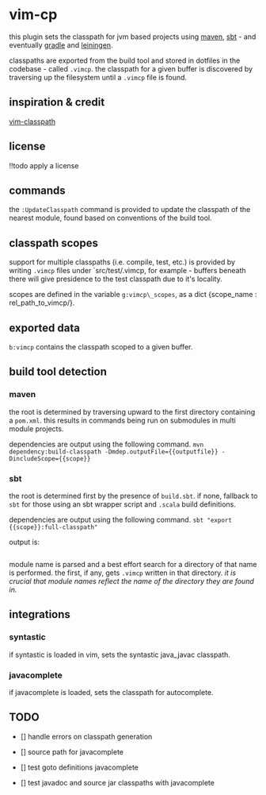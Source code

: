 # vim-cp

this plugin sets the classpath for jvm based projects using
[maven](http://maven.apache.org), [sbt](http://scala-sbt.org) - and eventually
[gradle](http://gradle.org) and [leiningen](http://lieningen.org).

classpaths are exported from the build tool and stored in dotfiles in the
codebase - called `.vimcp`. the classpath for a given buffer is discovered by
traversing up the filesystem until a `.vimcp` file is found.

## inspiration & credit

[vim-classpath](https://github.com/tpope/vim-classpath)

## license

!!todo apply a license

## commands

the `:UpdateClasspath` command is provided to update the classpath of the
nearest module, found based on conventions of the build tool.

## classpath scopes

support for multiple classpaths (i.e. compile, test, etc.) is provided by
writing `.vimcp` files under `src/test/.vimcp, for example - buffers beneath
there will give presidence to the test classpath due to it's locality.

scopes are defined in the variable `g:vimcp\_scopes`, as a dict {scope_name :
rel_path_to_vimcp/}.

## exported data

  `b:vimcp` contains the classpath scoped to a given buffer.

## build tool detection

### maven

  the root is determined by traversing upward to the first directory containing
  a `pom.xml`. this results in commands being run on submodules in multi module
  projects.

  dependencies are output using the following command.  `mvn
  dependency:build-classpath -Dmdep.outputFile={{outputfile}}
  -DincludeScope={{scope}}`

### sbt

  the root is determined first by the presence of `build.sbt`. if none,
  fallback to `sbt` for those using an sbt wrapper script and `.scala` build
  definitions.

  dependencies are output using the following command.  `sbt "export
  {{scope}}:full-classpath"`

output is:

``` {{modulename}}/{{scope}}:fullClasspath {{classpath}}

```

module name is parsed and a best effort search for a directory of that name is
performed. the first, if any, gets `.vimcp` written in that directory. _it is
crucial that module names reflect the name of the directory they are found in._

## integrations

### syntastic

if syntastic is loaded in vim, sets the syntastic java\_javac classpath.

### javacomplete

if javacomplete is loaded, sets the classpath for autocomplete.

## TODO

- [] handle errors on classpath generation

- [] source path for javacomplete

- [] test goto definitions javacomplete

- [] test javadoc and source jar classpaths with javacomplete
